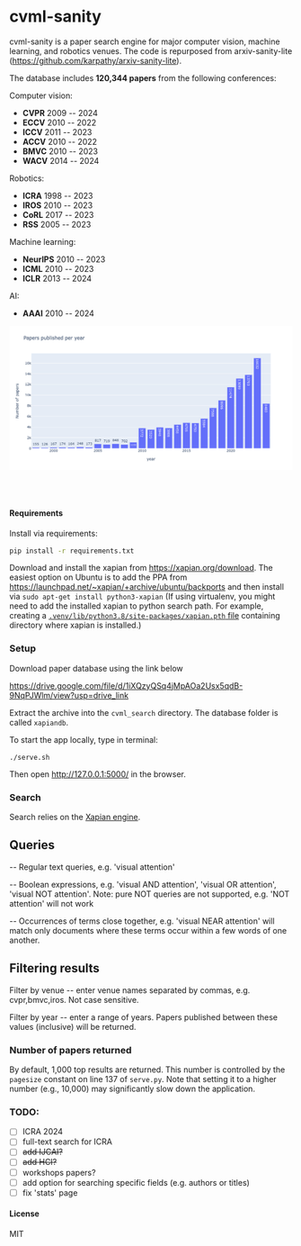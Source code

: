# cvml-sanity

cvml-sanity is a paper search engine for major computer vision, machine learning, and robotics venues. The code is repurposed from arxiv-sanity-lite (https://github.com/karpathy/arxiv-sanity-lite).

The database includes **120,344 papers** from the following conferences:

Computer vision: 
- **CVPR** 2009 -- 2024
- **ECCV** 2010 -- 2022
- **ICCV** 2011 -- 2023
- **ACCV** 2010 -- 2022
- **BMVC** 2010 -- 2023
- **WACV** 2014 -- 2024
  
Robotics:
- **ICRA** 1998 -- 2023
- **IROS** 2010 -- 2023
- **CoRL** 2017 -- 2023
- **RSS**  2005 -- 2023

Machine learning:
- **NeurIPS** 2010 -- 2023
- **ICML** 2010 -- 2023
- **ICLR** 2013 -- 2024

AI:
- **AAAI** 2010 -- 2024

<p align="center">
<img src="images/papers_per_year.png" alt="stats" align="middle" width="1000"/>
</p>
<br/><br/>

#### Requirements

Install via requirements:

```bash
pip install -r requirements.txt
```

Download and install the xapian from https://xapian.org/download. The easiest option on Ubuntu is to add the PPA from https://launchpad.net/~xapian/+archive/ubuntu/backports and then install via `sudo apt-get install python3-xapian`
(If using virtualenv, you might need to add the installed xapian to python search path. For example, creating a [`.venv/lib/python3.8/site-packages/xapian.pth` file](https://docs.python.org/3.11/library/site.html) containing directory where xapian is installed.)

### Setup
Download paper database using the link below

https://drive.google.com/file/d/1iXQzyQSq4jMpAOa2Usx5qdB-9NqPJWlm/view?usp=drive_link

Extract the archive into the `cvml_search` directory. The database folder is called `xapiandb`.

To start the app locally, type in terminal:

```
./serve.sh
```

Then open http://127.0.0.1:5000/ in the browser.

### Search

Search relies on the [Xapian engine](https://xapian.org/).

## Queries

-- Regular text queries, e.g. 'visual attention'

-- Boolean expressions, e.g. 'visual AND attention', 'visual OR attention', 'visual NOT attention'. Note: pure NOT queries are not supported, e.g. 'NOT attention' will not work

-- Occurrences of terms close together, e.g. 'visual NEAR attention' will match only documents where these terms occur within a few words of one another.

## Filtering results

Filter by venue -- enter venue names separated by commas, e.g. cvpr,bmvc,iros. Not case sensitive.

Filter by year -- enter a range of years. Papers published between these values (inclusive) will be returned.

### Number of papers returned

By default, 1,000 top results are returned. This number is controlled by the `pagesize` constant on line 137 of `serve.py`. Note that setting it to a higher number (e.g., 10,000) may significantly slow down the application.

### TODO: 
- [ ] ICRA 2024
- [ ] full-text search for ICRA
- [ ] ~~add IJCAI?~~
- [ ] ~~add HCI?~~
- [ ] workshops papers? 
- [ ] add option for searching specific fields (e.g. authors or titles)
- [ ] fix 'stats' page

#### License

MIT
